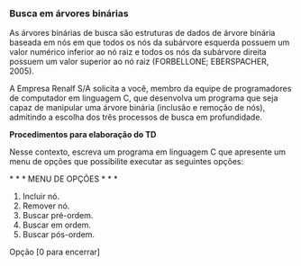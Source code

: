 ### Busca em árvores binárias

As árvores binárias de busca são estruturas de dados de árvore binária baseada em nós em que todos os nós da subárvore esquerda possuem um valor numérico inferior ao nó raiz e todos os nós da subárvore direita possuem um valor superior ao nó raiz (FORBELLONE; EBERSPACHER, 2005).

A Empresa Renalf S/A solicita a você, membro da equipe de programadores de computador em linguagem C, que desenvolva um programa que seja capaz de manipular uma árvore binária (inclusão e remoção de nós), admitindo a escolha dos três processos de busca em profundidade.

 

**Procedimentos para elaboração do TD**

Nesse contexto, escreva um programa em linguagem C que apresente um menu de opções que possibilite executar as seguintes opções:

\* * * MENU DE OPÇÕES * * *

1. Incluir nó.
2. Remover nó.
3. Buscar pré-ordem.
4. Buscar em ordem.
5. Buscar pós-ordem.

Opção [0 para encerrar]